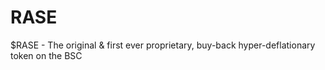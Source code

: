 # RASE
$RASE - The original &amp; first ever proprietary, buy-back hyper-deflationary token on the BSC
